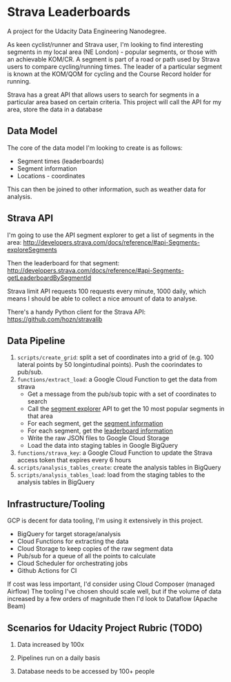 # Strava Leaderboards

A project for the Udacity Data Engineering Nanodegree.

As keen cyclist/runner and Strava user, I'm looking to find interesting segments in my local area (NE London) - popular segments, or those with an achievable KOM/CR. A segment is part of a road or path used by Strava users to compare cycling/running times. The leader of a particular segment is known at the KOM/QOM for cycling and the Course Record holder for running.

Strava has a great API that allows users to search for segments in a particular area based on certain criteria. This project will call the API for my area, store the data in a database

## Data Model

The core of the data model I'm looking to create is as follows:

- Segment times (leaderboards)
- Segment information 
- Locations - coordinates

This can then be joined to other information, such as weather data for analysis.

## Strava API

I'm going to use the API segment explorer to get a list of segments in the area: http://developers.strava.com/docs/reference/#api-Segments-exploreSegments

Then the leaderboard for that segment: http://developers.strava.com/docs/reference/#api-Segments-getLeaderboardBySegmentId

Strava limit API requests 100 requests every minute, 1000 daily, which means I should be able to collect a nice amount of data to analyse.

There's a handy Python client for the Strava API: https://github.com/hozn/stravalib

## Data Pipeline

1. `scripts/create_grid`: split a set of coordinates into a grid of (e.g. 100 lateral points by 50 longintudinal points). Push the coorindates to pub/sub.
2. `functions/extract_load`: a Google Cloud Function to get the data from strava
    - Get a message from the pub/sub topic with a set of coordinates to search
    - Call the [segment explorer](https://developers.strava.com/docs/reference/#api-Segments-exploreSegments) API to get the 10 most popular segments in that area
    - For each segment, get the [segment information](https://developers.strava.com/docs/reference/#api-Segments-getSegmentById)
    - For each segment, get the [leaderboard information](https://developers.strava.com/docs/reference/#api-Segments-getLeaderboardBySegmentId)
    - Write the raw JSON files to Google Cloud Storage
    - Load the data into staging tables in Google BigQuery
3. `functions/strava_key`: a Google Cloud Function to update the Strava access token that expires every 6 hours
4. `scripts/analysis_tables_create`: create the analysis tables in BigQuery
5. `scripts/analysis_tables_load`: load from the staging tables to the analysis tables in BigQuery
 

## Infrastructure/Tooling
GCP is decent for data tooling, I'm using it extensively in this project. 

- BigQuery for target storage/analysis
- Cloud Functions for extracting the data
- Cloud Storage to keep copies of the raw segment data
- Pub/sub for a queue of all the points to calculate
- Cloud Scheduler for orchestrating jobs
- Github Actions for CI

If cost was less important, I'd consider using Cloud Composer (managed Airflow) The tooling I've chosen should scale well, but if the volume of data increased by a few orders of magnitude then I'd look to Dataflow (Apache Beam)


## Scenarios for Udacity Project Rubric (TODO)

1. Data increased by 100x

2. Pipelines run on a daily basis

3. Database needs to be accessed by 100+ people